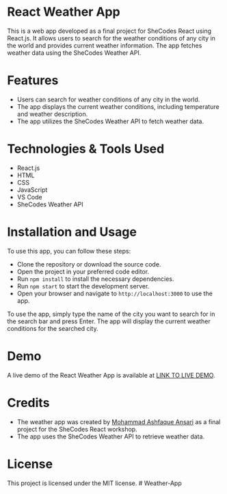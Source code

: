 # React Weather App
This is a web app developed as a final project for SheCodes React using React.js. It allows users to search for the weather conditions of any city in the world and provides current weather information. The app fetches weather data using the SheCodes Weather API.



# Features
- Users can search for weather conditions of any city in the world.
- The app displays the current weather conditions, including temperature and weather description.
- The app utilizes the SheCodes Weather API to fetch weather data.

# Technologies & Tools Used
- React.js
- HTML
- CSS
- JavaScript
- VS Code
- SheCodes Weather API

# Installation and Usage
To use this app, you can follow these steps:

- Clone the repository or download the source code.
- Open the project in your preferred code editor.
- Run  `npm install` to install the necessary dependencies.
- Run `npm start` to start the development server.
- Open your browser and navigate to `http://localhost:3000` to use the app.

To use the app, simply type the name of the city you want to search for in the search bar and press Enter. The app will display the current weather conditions for the searched city.

# Demo
A live demo of the React Weather App is available at [LINK TO LIVE DEMO](https://66a5fbc0b3b714f4c12a5dce--glistening-treacle-14cf78.netlify.app/).

# Credits
- The weather app was created by [Mohammad Ashfaque Ansari](https://github.com/Ashfaque-Software) as a final project for the SheCodes React workshop.
- The app uses the SheCodes Weather API to retrieve weather data.

# License
This project is licensed under the MIT license.
#   W e a t h e r - A p p  
 